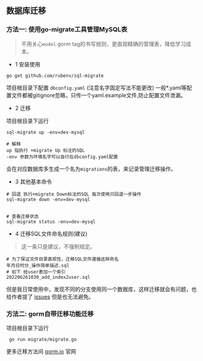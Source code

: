 ## 数据库迁移

### 方法一: 使用go-migrate工具管理MySQL表
> 不用关心`model` gorm tag的书写规则，更直观精确的管理表，降低学习成本。

- 1 安装使用
```
go get github.com/rubenv/sql-migrate
```
项目根目录下配置 `dbconfig.yaml`
(注意名字固定写法不能更改)
一般*.yaml等配置文件都被gitignore忽略，只传一个yaml.example文件,防止配置文件泄漏。

- 2 迁移

项目根目录下运行
```shell
sql-migrate up -env=dev-mysql

# 解释
up 指执行 +migrate Up 标注的SQL
-env 参数为环境名字可以自行在dbconfig.yaml配置

```
会在对应数据库多生成一个名为`migrations`的表，来记录管理迁移操作。

- 3 其他基本命令
```shell
# 回退 执行+migrate Down标注的SQL 每次使用只回退一步操作
sql-migrate down -env=dev-mysql


# 查看迁移状态
sql-migrate status -env=dev-mysql
```
- 4 迁移SQL文件命名规则(建议)
> 这一条只是建议，不强制规定。
```shell
# 为了保证文件目录直观性，迁移SQL文件遵循这样命名
年月日时分_操作简单描述.sql
# 如下 给user表加一个索引
202206261030_add_index2user.sql
```

但是我日常使用中，发现不同的分支使用同一个数据库，这样迁移就会有问题，也给作者提了 [issues](https://github.com/rubenv/sql-migrate/issues/264) 但是也无法避免。

### 方法二: gorm自带迁移功能迁移

项目根目录下运行
```
 go run migrate/migrate.go
```
更多迁移方法间 [gorm.io](https://gorm.io/docs/migration.html#Auto-Migration) 官网